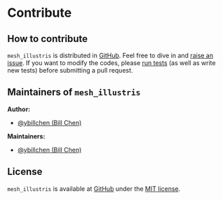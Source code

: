 # Contribute

## How to contribute

`mesh_illustris` is distributed in [GitHub](https://github.com/ybillchen/mesh_illustris). Feel free to dive in and [raise an issue](https://github.com/ybillchen/mesh_illustris/issues/new). If you want to modify the codes, please [run tests](test_guide) (as well as write new tests) before submitting a pull request.

## Maintainers of `mesh_illustris`

**Author:** 
- [@ybillchen (Bill Chen)](https://github.com/ybillchen)

**Maintainers:** 
- [@ybillchen (Bill Chen)](https://github.com/ybillchen)

## License

`mesh_illustris` is available at [GitHub](https://github.com/ybillchen/mesh_illustris) under the [MIT license](https://opensource.org/licenses/MIT).
